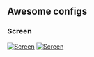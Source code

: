 ## Awesome configs
### Screen
[![Screen](https://raw.githubusercontent.com/warlock90000/awesome/master/screenshot3.png)](https://raw.githubusercontent.com/warlock90000/awesome/master/screenshot3.png)
[![Screen](https://raw.githubusercontent.com/warlock90000/awesome/master/screenshot4.png)](https://raw.githubusercontent.com/warlock90000/awesome/master/screenshot4.png)